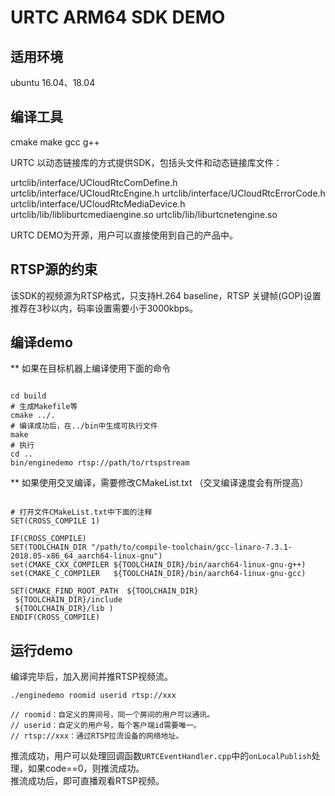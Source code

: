 # URTC ARM64 SDK DEMO

## 适用环境

ubuntu 16.04、18.04

## 编译工具

cmake make gcc g++

URTC 以动态链接库的方式提供SDK，包括头文件和动态链接库文件：

urtclib/interface/UCloudRtcComDefine.h
urtclib/interface/UCloudRtcEngine.h
urtclib/interface/UCloudRtcErrorCode.h
urtclib/interface/UCloudRtcMediaDevice.h
urtclib/lib/libliburtcmediaengine.so
urtclib/lib/liburtcnetengine.so

URTC DEMO为开源，用户可以直接使用到自己的产品中。

## RTSP源的约束

该SDK的视频源为RTSP格式，只支持H.264 baseline，RTSP 关键帧(GOP)设置推荐在3秒以内，码率设置需要小于3000kbps。

## 编译demo

 ** 如果在目标机器上编译使用下面的命令

```

cd build
# 生成Makefile等
cmake ../.
# 编译成功后，在../bin中生成可执行文件
make
# 执行
cd ..
bin/enginedemo rtsp://path/to/rtspstream

```

 ** 如果使用交叉编译，需要修改CMakeList.txt （交叉编译速度会有所提高）

```

# 打开文件CMakeList.txt中下面的注释
SET(CROSS_COMPILE 1)

IF(CROSS_COMPILE)
SET(TOOLCHAIN_DIR "/path/to/compile-toolchain/gcc-linaro-7.3.1-2018.05-x86_64_aarch64-linux-gnu")
set(CMAKE_CXX_COMPILER ${TOOLCHAIN_DIR}/bin/aarch64-linux-gnu-g++)
set(CMAKE_C_COMPILER   ${TOOLCHAIN_DIR}/bin/aarch64-linux-gnu-gcc)

SET(CMAKE_FIND_ROOT_PATH  ${TOOLCHAIN_DIR}
 ${TOOLCHAIN_DIR}/include
 ${TOOLCHAIN_DIR}/lib )
ENDIF(CROSS_COMPILE)

```

## 运行demo

编译完毕后，加入房间并推RTSP视频流。   

```
./enginedemo roomid userid rtsp://xxx

// roomid：自定义的房间号，同一个房间的用户可以通讯。    
// userid：自定义的用户号，每个客户端id需要唯一。    
// rtsp://xxx：通过RTSP拉流设备的网络地址。    

```

推流成功，用户可以处理回调函数`URTCEventHandler.cpp`中的`onLocalPublish`处理，如果code==0，则推流成功。    
推流成功后，即可直播观看RTSP视频。
